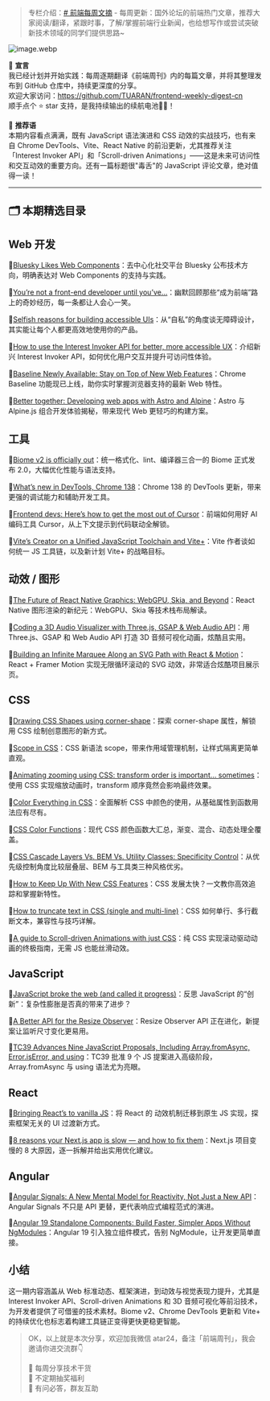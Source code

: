 > 专栏介绍：[# 前端每周文摘](https://juejin.cn/column/7207444169357410362 "https://juejin.cn/column/7207444169357410362") - 每周更新：国外论坛的前端热门文章，推荐大家阅读/翻译，紧跟时事，了解/掌握前端行业新闻，也给想写作或尝试突破新技术领域的同学们提供思路\~

![image.webp](https://p0-xtjj-private.juejin.cn/tos-cn-i-73owjymdk6/d31c82acd2914c48853b3e10bb8467af~tplv-73owjymdk6-jj-mark-v1:0:0:0:0:5o6Y6YeR5oqA5pyv56S-5Yy6IEAg5o6Y6YeR5a6J5Lic5bC8:q75.awebp?policy=eyJ2bSI6MywidWlkIjoiMTUyMTM3OTgyMzM0MDc5MiJ9&rk3s=f64ab15b&x-orig-authkey=f32326d3454f2ac7e96d3d06cdbb035152127018&x-orig-expires=1751334941&x-orig-sign=a86sFYxNWkI8UDnhEezJspEiBK4%3D)

📢 **宣言**\
我已经计划并开始实践：每周逐期翻译《前端周刊》内的每篇文章，并将其整理发布到 GitHub 仓库中，持续更深度的分享。\
欢迎大家访问：<https://github.com/TUARAN/frontend-weekly-digest-cn>\
顺手点个 ⭐ star 支持，是我持续输出的续航电池🔋✨！

💬 **推荐语**\
本期内容看点满满，既有 JavaScript 语法演进和 CSS 动效的实战技巧，也有来自 Chrome DevTools、Vite、React Native 的前沿更新，尤其推荐关注「Interest Invoker API」和「Scroll-driven Animations」——这是未来可访问性和交互动效的重要方向。还有一篇标题很"毒舌"的 JavaScript 评论文章，绝对值得一读！

***

## 🗂 本期精选目录

## Web 开发

🔹[Bluesky Likes Web Components](https://lea.verou.me/blog/2025/bluesky-likes/)：去中心化社交平台 Bluesky 公布技术方向，明确表达对 Web Components 的支持与实践。

🔹[You’re not a front-end developer until you’ve…](https://www.nicchan.me/blog/youre-not-a-front-end-developer-until-youve/)：幽默回顾那些“成为前端”路上的奇妙经历，每一条都让人会心一笑。

🔹[Selfish reasons for building accessible UIs](https://nolanlawson.com/2025/06/16/selfish-reasons-for-building-accessible-uis/)：从“自私”的角度谈无障碍设计，其实能让每个人都更高效地使用你的产品。

🔹[How to use the Interest Invoker API for better, more accessible UX](https://blog.logrocket.com/interest-invoker-api/)：介绍新兴 Interest Invoker API，如何优化用户交互并提升可访问性体验。

🔹[Baseline Newly Available: Stay on Top of New Web Features](https://thenewstack.io/baseline-newly-available-stay-on-top-of-new-web-features/)：Chrome Baseline 功能现已上线，助你实时掌握浏览器支持的最新 Web 特性。

🔹[Better together: Developing web apps with Astro and Alpine](https://www.infoworld.com/article/4006991/better-together-developing-web-apps-with-astro-and-alpine.html)：Astro 与 Alpine.js 组合开发体验揭秘，带来现代 Web 更轻巧的构建方案。

## 工具

🔹[Biome v2 is officially out](https://biomejs.dev/blog/biome-v2/)：统一格式化、lint、编译器三合一的 Biome 正式发布 2.0，大幅优化性能与语法支持。

🔹[What’s new in DevTools, Chrome 138](https://developer.chrome.com/blog/new-in-devtools-138?hl=en)：Chrome 138 的 DevTools 更新，带来更强的调试能力和辅助开发工具。

🔹[Frontend devs: Here’s how to get the most out of Cursor](https://blog.logrocket.com/frontend-devs-heres-how-to-get-the-most-out-of-cursor/)：前端如何用好 AI 编码工具 Cursor，从上下文提示到代码联动全解锁。

🔹[Vite’s Creator on a Unified JavaScript Toolchain and Vite+](https://thenewstack.io/vites-creator-on-a-unified-javascript-toolchain-and-vite/)：Vite 作者谈如何统一 JS 工具链，以及新计划 Vite+ 的战略目标。

## 动效 / 图形

🔹[The Future of React Native Graphics: WebGPU, Skia, and Beyond](https://shopify.engineering/webgpu-skia-web-graphics)：React Native 图形渲染的新纪元：WebGPU、Skia 等技术栈布局解读。

🔹[Coding a 3D Audio Visualizer with Three.js, GSAP & Web Audio API](https://tympanus.net/codrops/2025/06/18/coding-a-3d-audio-visualizer-with-three-js-gsap-web-audio-api/)：用 Three.js、GSAP 和 Web Audio API 打造 3D 音频可视化动画，炫酷且实用。

🔹[Building an Infinite Marquee Along an SVG Path with React & Motion](https://tympanus.net/codrops/2025/06/17/building-an-infinite-marquee-along-an-svg-path-with-react-motion/)：React + Framer Motion 实现无限循环滚动的 SVG 动效，非常适合炫酷项目展示页。

## CSS

🔹[Drawing CSS Shapes using corner-shape](https://frontendmasters.com/blog/drawing-css-shapes-using-corner-shape/)：探索 corner-shape 属性，解锁用 CSS 绘制创意图形的新方式。

🔹[Scope in CSS](https://frontendmasters.com/blog/scope-in-css/)：CSS 新语法 scope，带来作用域管理机制，让样式隔离更简单直观。

🔹[Animating zooming using CSS: transform order is important… sometimes](https://jakearchibald.com/2025/animating-zooming/)：使用 CSS 实现缩放动画时，transform 顺序竟然会影响最终效果。

🔹[Color Everything in CSS](https://css-tricks.com/color-everything-in-css/)：全面解析 CSS 中颜色的使用，从基础属性到函数用法应有尽有。

🔹[CSS Color Functions](https://css-tricks.com/css-color-functions/)：现代 CSS 颜色函数大汇总，渐变、混合、动态处理全覆盖。

🔹[CSS Cascade Layers Vs. BEM Vs. Utility Classes: Specificity Control](https://www.smashingmagazine.com/2025/06/css-cascade-layers-bem-utility-classes-specificity-control/)：从优先级控制角度比较层叠层、BEM 与工具类三种风格优劣。

🔹[How to Keep Up With New CSS Features](https://css-tricks.com/how-to-keep-up-with-new-css-features/)：CSS 发展太快？一文教你高效追踪和掌握新特性。

🔹[How to truncate text in CSS (single and multi-line)](https://blog.logrocket.com/truncate-text-css/)：CSS 如何单行、多行截断文本，兼容性与技巧详解。

🔹[A guide to Scroll-driven Animations with just CSS](https://webkit.org/blog/17101/a-guide-to-scroll-driven-animations-with-just-css/)：纯 CSS 实现滚动驱动动画的终极指南，无需 JS 也能丝滑动效。

## JavaScript

🔹[JavaScript broke the web (and called it progress)](https://www.jonoalderson.com/conjecture/javascript-broke-the-web-and-called-it-progress/)：反思 JavaScript 的“创新”：复杂性膨胀是否真的带来了进步？

🔹[A Better API for the Resize Observer](https://css-tricks.com/a-better-api-for-the-resize-observer/)：Resize Observer API 正在进化，新提案让监听尺寸变化更易用。

🔹[TC39 Advances Nine JavaScript Proposals, Including Array.fromAsync, Error.isError, and using](https://www.infoq.com/news/2025/06/tc39-stage-4-2025/)：TC39 批准 9 个 JS 提案进入高级阶段，Array.fromAsync 与 using 语法尤为亮眼。

## React

🔹[Bringing React’s <ViewTransition> to vanilla JS](https://plainvanillaweb.com/blog/articles/2025-06-12-view-transitions/)：将 React 的 <ViewTransition> 动效机制迁移到原生 JS 实现，探索框架无关的 UI 过渡新方式。

🔹[8 reasons your Next.js app is slow — and how to fix them](https://blog.logrocket.com/fix-nextjs-app-slow-performance/)：Next.js 项目变慢的 8 大原因，逐一拆解并给出实用优化建议。

## Angular

🔹[Angular Signals: A New Mental Model for Reactivity, Not Just a New API](https://www.sitepoint.com/angular-signals-a-new-mental-model/)：Angular Signals 不只是 API 更替，更代表响应式编程范式的演进。

🔹[Angular 19 Standalone Components: Build Faster, Simpler Apps Without NgModules](https://www.syncfusion.com/blogs/post/angular19-standalone-components)：Angular 19 引入独立组件模式，告别 NgModule，让开发更简单直接。

## 小结

这一期内容涵盖从 Web 标准动态、框架演进，到动效与视觉表现力提升，尤其是 Interest Invoker API、Scroll-driven Animations 和 3D 音频可视化等前沿技术，为开发者提供了可借鉴的技术素材。Biome v2、Chrome DevTools 更新和 Vite+ 的持续优化也标志着构建工具链正变得更快更稳更智能。

> OK，以上就是本次分享，欢迎加我微信 atar24，备注「前端周刊」，我会邀请你进交流群👇
>
> 🚀 每周分享技术干货\
> 🎁 不定期抽奖福利\
> 💬 有问必答，群友互助
